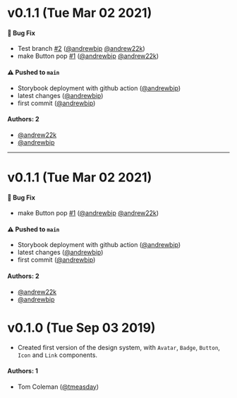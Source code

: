 # v0.1.1 (Tue Mar 02 2021)

#### 🐛 Bug Fix

- Test branch [#2](https://github.com/andrew22k/learnstorybook-design-system/pull/2) ([@andrewbip](https://github.com/andrewbip) [@andrew22k](https://github.com/andrew22k))
- make Button pop [#1](https://github.com/andrew22k/learnstorybook-design-system/pull/1) ([@andrewbip](https://github.com/andrewbip) [@andrew22k](https://github.com/andrew22k))

#### ⚠️ Pushed to `main`

- Storybook deployment with github action ([@andrewbip](https://github.com/andrewbip))
- latest changes ([@andrewbip](https://github.com/andrewbip))
- first commit ([@andrewbip](https://github.com/andrewbip))

#### Authors: 2

- [@andrew22k](https://github.com/andrew22k)
- [@andrewbip](https://github.com/andrewbip)

---

# v0.1.1 (Tue Mar 02 2021)

#### 🐛 Bug Fix

- make Button pop [#1](https://github.com/andrew22k/learnstorybook-design-system/pull/1) ([@andrewbip](https://github.com/andrewbip) [@andrew22k](https://github.com/andrew22k))

#### ⚠️ Pushed to `main`

- Storybook deployment with github action ([@andrewbip](https://github.com/andrewbip))
- latest changes ([@andrewbip](https://github.com/andrewbip))
- first commit ([@andrewbip](https://github.com/andrewbip))

#### Authors: 2

- [@andrew22k](https://github.com/andrew22k)
- [@andrewbip](https://github.com/andrewbip)

# v0.1.0 (Tue Sep 03 2019)

- Created first version of the design system, with `Avatar`, `Badge`, `Button`, `Icon` and `Link` components.

#### Authors: 1
- Tom Coleman ([@tmeasday](https://github.com/tmeasday))